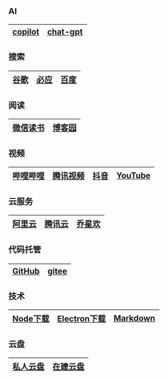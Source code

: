 ### AI

| [copilot](https://copilot.microsoft.com/) | [chat-gpt](https://chatgpt.com/) |
| ----------------------------------------- | -------------------------------- |



### 搜索

| [谷歌](https://www.google.com/) | [必应](https://www.bing.com/?mkt=zh-CN) | [百度](https://www.baidu.com/) |
| ------------------------------- | --------------------------------------- | ------------------------------ |



### 阅读

| [微信读书](https://weread.qq.com/) | [博客园](https://www.cnblogs.com/) |
| ---------------------------------- | ---------------------------------- |



### 视频

| [哔哩哔哩](https://www.bilibili.com/) | [腾讯视频](https://v.qq.com/) | [抖音](https://www.douyin.com/) | [YouTube](https://www.youtube.com/) |
| ------------------------------------- | ----------------------------- | ------------------------------- | ----------------------------------- |



### 云服务

| [阿里云](https://www.aliyun.com/) | [腾讯云](https://cloud.tencent.com/) | [乔星欢](https://www.qiaoxh.com/) |
| --------------------------------- | ------------------------------------ | --------------------------------- |



### 代码托管

| [GitHub](https://github.com/) | [gitee](https://gitee.com/) |
| ----------------------------- | --------------------------- |



### 技术

| [Node下载](https://registry.npmmirror.com/binary.html?path=node) | [Electron下载](https://registry.npmmirror.com/binary.html?path=electron) | [Markdown](https://markdown.com.cn/) |
| ------------------------------------------------------------ | ------------------------------------------------------------ | ------------------------------------ |




### 云盘

| [私人云盘](https://www.taote.work:1443/) | [在建云盘](http://pan.taote.work/) |
| ---------------------------------------- | ---------------------------------- |

